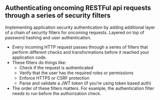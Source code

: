 ## Authenticating oncoming RESTFul api requests through a series of security filters

Implementing application security authentication by adding additional layer of a chain of security filters for oncoming requests. Layered on top of password hashing and user authentication. 

* Every incoming HTTP request passes through a series of filters that perform different checks and transformations before it reached your application code.
* These filters do things like:
    * Check if the request is authenticated
    * Verify that the user has the required roles or permissions
    * Enforce HTTPS or CSRF protection
    * Parse and validate a JWT token (if you’re using token based auth)
* The order of these filters matters. For example, the authentication filter needs to run before the authorization check.
